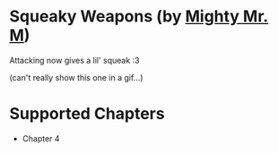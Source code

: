 # Squeaky Weapons (by [Mighty Mr. M](https://gamebanana.com/members/4797850))
Attacking now gives a lil' squeak :3

(can't really show this one in a gif...)

# Supported Chapters
- Chapter 4